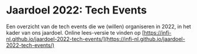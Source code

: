 # Jaardoel 2022: Tech Events

Een overzicht van de tech events die we (willen) organiseren in 2022, in het kader van ons jaardoel.
Online lees-versie te vinden op [https://infi-nl.github.io/jaardoel-2022-tech-events/](https://infi-nl.github.io/jaardoel-2022-tech-events/)
